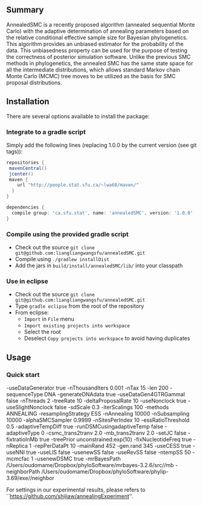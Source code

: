 Summary
-------

<!-- [![Build Status](https://travis-ci.org/alexandrebouchard/phylosmcsampler.png?branch=master)](https://travis-ci.org/alexandrebouchard/phylosmcsampler) -->

AnnealedSMC is a recently proposed algorithm (annealed sequential Monte Carlo) with the adaptive determination of annealing parameters based on the relative conditional effective sample size for Bayesian phylogenetics.
This algorithm provides an unbiased estimator for the probability of the data. This unbiasedness property can be used for the purpose of testing the correctness of posterior simulation software. Unlike the previous SMC methods in phylogenetics, the annealed SMC has the same state space for all the intermediate distributions, which allows standard Markov chain Monte Carlo (MCMC) tree moves to be utilized as the basis for SMC proposal distributions.


Installation
------------


There are several options available to install the package:

### Integrate to a gradle script

Simply add the following lines (replacing 1.0.0 by the current version (see git tags)):

```groovy
repositories {
 mavenCentral()
 jcenter()
 maven {
    url "http://people.stat.sfu.ca/~lwa68/maven/"
  }
}

dependencies {
  compile group: 'ca.sfu.stat', name: 'annealedSMC', version: '1.0.0'
}
```

### Compile using the provided gradle script

- Check out the source ``git clone git@github.com:liangliangwangsfu/annealedSMC.git``
- Compile using ``./gradlew installDist``
- Add the jars in ``build/install/annealedSMC/lib/`` into your classpath

### Use in eclipse

- Check out the source ``git clone git@github.com:liangliangwangsfu/annealedSMC.git``
- Type ``gradle eclipse`` from the root of the repository
- From eclipse:
  - ``Import`` in ``File`` menu
  - ``Import existing projects into workspace``
  - Select the root
  - Deselect ``Copy projects into workspace`` to avoid having duplicates


Usage
-----

### Quick start

-useDataGenerator true   -nThousandIters 0.001  -nTax  15 -len  200 -sequenceType DNA -generateDNAdata true -useDataGen4GTRGammaI false -nThreads 2  -treeRate 10 -deltaProposalRate 10 -useNonclock true -useSlightNonclock false -sdScale 0.3 
-iterScalings  100   -methods   ANNEALING   -resamplingStrategy ESS  -nAnnealing 10000 -nSubsampling 10000 -alphaSMCSampler 0.9999    -nSitesPerIndex  10
-essRatioThreshold 0.5 -adaptiveTempDiff true  -runDSMCusingadaptiveTemp  false
-adaptiveType 0     -csmc_trans2tranv 2.0   -mb_trans2tranv 2.0 -setJC false  -fixtratioInMb true  -treePrior unconstrained:exp(10)     -fixNucleotideFreq true   -nReplica  1   -repPerDataPt   10  -mainRand 452  -gen.rand 345 -useCESS true -useNNI true  -useLIS  false  -usenewSS false  -useRevSS false -ntempSS  50  -mcmcfac  1 -usenewDSMC  true
-mrBayesPath  /Users/oudomame/Dropbox/phyloSoftware/mrbayes-3.2.6/src//mb  -neighborPath /Users/oudomame/Dropbox/phyloSoftware/phylip-3.69/exe//neighbor

For settings in our experimental results, please refers to ``https://github.com/shijiaw/annealingExperiment''.
